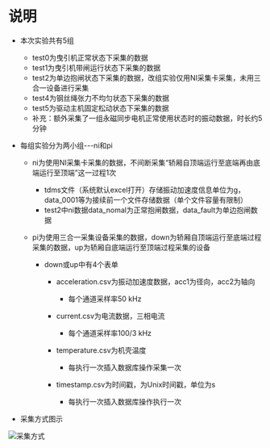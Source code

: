 # 说明

* 本次实验共有5组
  * test0为曳引机正常状态下采集的数据
  * test1为曳引机带闸运行状态下采集的数据
  * test2为单边抱闸状态下采集的数据，改组实验仅用NI采集卡采集，未用三合一设备进行采集
  * test4为钢丝绳张力不均匀状态下采集的数据
  * test5为驱动主机固定松动状态下采集的数据
  * 补充：额外采集了一组永磁同步电机正常使用状态时的振动数据，时长约5分钟

* 每组实验分为两小组---ni和pi
  * ni为使用NI采集卡采集的数据，不间断采集“轿厢自顶端运行至底端再由底端运行至顶端”这一过程1次
    * tdms文件（系统默认excel打开）存储振动加速度信息单位为g，data_0001等为接续前一个文件存储数据（单个文件容量有限制）
    * test2中ni数据data_nomal为正常抱闸数据，data_fault为单边抱闸数据

  * pi为使用三合一采集设备采集的数据，down为轿厢自顶端运行至底端过程采集的数据，up为轿厢自底端运行至顶端过程采集的设备
    * down或up中有4个表单
      * acceleration.csv为振动加速度数据，acc1为径向，acc2为轴向
        * 每个通道采样率50 kHz

      * current.csv为电流数据，三相电流
        * 每个通道采样率100/3 kHz

      * temperature.csv为机壳温度
        * 每执行一次插入数据库操作采集一次

      * timestamp.csv为时间戳，为Unix时间戳，单位为s
        * 每执行一次插入数据库操作执行一次

* 采集方式图示

![采集方式](E:\项目\电梯\20240515数据采集\采集方式.jpg)
